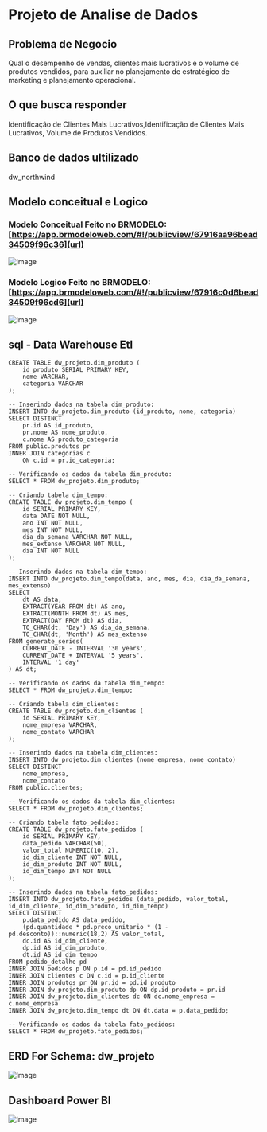 # Projeto de Analise de Dados

## Problema de Negocio 

Qual o desempenho de vendas, clientes mais lucrativos e o volume de produtos vendidos, para auxiliar no planejamento de estratégico de marketing e planejamento operacional. 

## O que busca responder

Identificação de Clientes Mais Lucrativos,Identificação de Clientes Mais Lucrativos, Volume de Produtos Vendidos.
## Banco de dados ultilizado
dw_northwind

## Modelo conceitual e Logico

### Modelo Conceitual Feito no BRMODELO: [https://app.brmodeloweb.com/#!/publicview/67916aa96bead34509f96c36](url)

![Image](https://github.com/user-attachments/assets/46ef67ea-d061-4854-a9c1-7d4458a8e6d8)

### Modelo Logico Feito no BRMODELO: [https://app.brmodeloweb.com/#!/publicview/67916c0d6bead34509f96cd6](url)

![Image](https://github.com/user-attachments/assets/c4bd7118-7f2c-4df2-bd06-f4d0cf62e49f)

## sql - Data Warehouse Etl

```-- Criando tabela dim_produto:
CREATE TABLE dw_projeto.dim_produto (
    id_produto SERIAL PRIMARY KEY,
    nome VARCHAR,
    categoria VARCHAR
);

-- Inserindo dados na tabela dim_produto:
INSERT INTO dw_projeto.dim_produto (id_produto, nome, categoria) 
SELECT DISTINCT 
    pr.id AS id_produto,
    pr.nome AS nome_produto,
    c.nome AS produto_categoria
FROM public.produtos pr
INNER JOIN categorias c
    ON c.id = pr.id_categoria;

-- Verificando os dados da tabela dim_produto:
SELECT * FROM dw_projeto.dim_produto;

-- Criando tabela dim_tempo:
CREATE TABLE dw_projeto.dim_tempo (
    id SERIAL PRIMARY KEY,
    data DATE NOT NULL, 
    ano INT NOT NULL,
    mes INT NOT NULL,
    dia_da_semana VARCHAR NOT NULL,
    mes_extenso VARCHAR NOT NULL,
    dia INT NOT NULL
);

-- Inserindo dados na tabela dim_tempo:
INSERT INTO dw_projeto.dim_tempo(data, ano, mes, dia, dia_da_semana, mes_extenso)
SELECT
    dt AS data,
    EXTRACT(YEAR FROM dt) AS ano,
    EXTRACT(MONTH FROM dt) AS mes,
    EXTRACT(DAY FROM dt) AS dia,
    TO_CHAR(dt, 'Day') AS dia_da_semana,
    TO_CHAR(dt, 'Month') AS mes_extenso
FROM generate_series(
    CURRENT_DATE - INTERVAL '30 years',
    CURRENT_DATE + INTERVAL '5 years',
    INTERVAL '1 day'
) AS dt;

-- Verificando os dados da tabela dim_tempo:
SELECT * FROM dw_projeto.dim_tempo;

-- Criando tabela dim_clientes:
CREATE TABLE dw_projeto.dim_clientes (
    id SERIAL PRIMARY KEY,
    nome_empresa VARCHAR,
    nome_contato VARCHAR
);

-- Inserindo dados na tabela dim_clientes:
INSERT INTO dw_projeto.dim_clientes (nome_empresa, nome_contato)
SELECT DISTINCT 
    nome_empresa,
    nome_contato
FROM public.clientes;

-- Verificando os dados da tabela dim_clientes:
SELECT * FROM dw_projeto.dim_clientes;

-- Criando tabela fato_pedidos:
CREATE TABLE dw_projeto.fato_pedidos (
    id SERIAL PRIMARY KEY,
    data_pedido VARCHAR(50), 
    valor_total NUMERIC(10, 2), 
    id_dim_cliente INT NOT NULL,
    id_dim_produto INT NOT NULL,
    id_dim_tempo INT NOT NULL
);

-- Inserindo dados na tabela fato_pedidos:
INSERT INTO dw_projeto.fato_pedidos (data_pedido, valor_total, id_dim_cliente, id_dim_produto, id_dim_tempo)
SELECT DISTINCT
    p.data_pedido AS data_pedido,
    (pd.quantidade * pd.preco_unitario * (1 - pd.desconto))::numeric(18,2) AS valor_total,
    dc.id AS id_dim_cliente,
    dp.id AS id_dim_produto,
    dt.id AS id_dim_tempo
FROM pedido_detalhe pd
INNER JOIN pedidos p ON p.id = pd.id_pedido
INNER JOIN clientes c ON c.id = p.id_cliente
INNER JOIN produtos pr ON pr.id = pd.id_produto
INNER JOIN dw_projeto.dim_produto dp ON dp.id_produto = pr.id
INNER JOIN dw_projeto.dim_clientes dc ON dc.nome_empresa = c.nome_empresa
INNER JOIN dw_projeto.dim_tempo dt ON dt.data = p.data_pedido;

-- Verificando os dados da tabela fato_pedidos:
SELECT * FROM dw_projeto.fato_pedidos;
```


## ERD For Schema: dw_projeto

![Image](https://github.com/user-attachments/assets/215b6869-dbee-4a49-8b38-e632dc8f59ff)


## Dashboard Power BI

![Image](https://github.com/user-attachments/assets/93d8029a-fdba-4fe2-bccc-c5d5931fca21)
